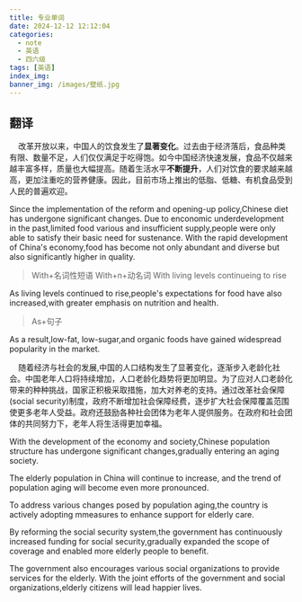 ```yaml
---
title: 专业单词
date: 2024-12-12 12:12:04
categories:
  - note
  - 英语
  - 四六级
tags: [英语]
index_img:
banner_img: /images/壁纸.jpg
---
```


## 翻译

&nbsp;&nbsp;&nbsp;&nbsp;改革开放以来，中国人的饮食发生了**显著变化**。过去由于经济落后，食品种类有限、数量不足，人们仅仅满足于吃得饱。如今中国经济快速发展，食品不仅越来越丰富多样，质量也大幅提高。随着生活水平**不断提升**，人们对饮食的要求越来越高，更加注重吃的营养健康。因此，目前市场上推出的低脂、低糖、有机食品受到人民的普遍欢迎。

Since the implementation of the reform and opening-up policy,Chinese diet has undergone significant changes.
Due to enconomic underdevelopment in the past,limited food various and insufficient supply,people were only able to satisfy their basic need for sustenance.
With the rapid development of China's economy,food has become not only abundant and diverse but also significantly higher in quality.

> With+名词性短语
> With+n+动名词 With living levels continueing to rise

As living levels continued to rise,people's expectations for food have also increased,with greater emphasis on nutrition and health.
> As+句子

As a result,low-fat, low-sugar,and organic foods have gained widespread popularity in the market.

&nbsp;&nbsp;&nbsp;&nbsp;随着经济与社会的发展,中国的人口结构发生了显著变化，逐渐步入老龄化社会。中国老年人口将持续增加，人口老龄化趋势将更加明显。为了应对人口老龄化带来的种种挑战，国家正积极采取措施，加大对养老的支持。通过改革社会保障(social security)制度，政府不断增加社会保障经费，逐步扩大社会保障覆盖范围使更多老年人受益。政府还鼓励各种社会团体为老年人提供服务。在政府和社会团体的共同努力下，老年人将生活得更加幸福。

With the development of the economy and society,Chinese population structure has undergone significant changes,gradually entering an aging society.

The elderly population in China will continue to increase, and the trend of population aging will become even more pronounced.

To address various changes posed by population aging,the country is actively adopting mmeasures to enhance support for elderly care.

By reforming the social security system,the government has continuously increased funding for social security,gradually expanded the scope of coverage and enabled more elderly people to benefit.

The government also encourages various social organizations to provide services for the elderly. With the joint efforts of the government and social organizations,elderly citizens will lead happier lives.